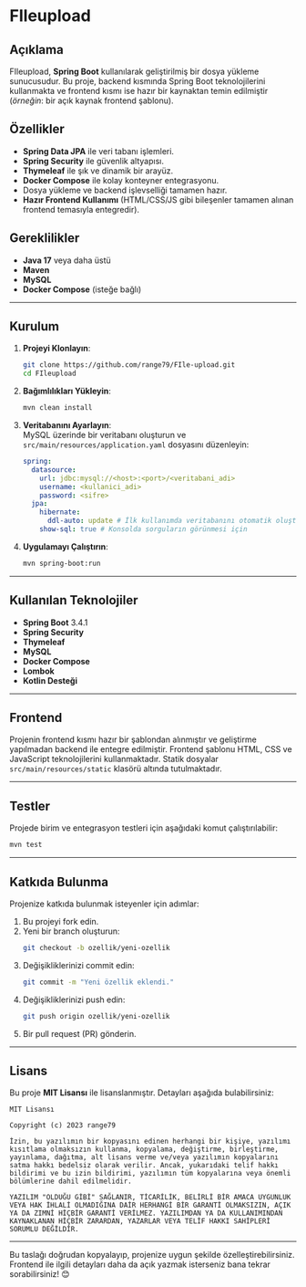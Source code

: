 # FIleupload

## Açıklama
FIleupload, **Spring Boot** kullanılarak geliştirilmiş bir dosya yükleme sunucusudur. Bu proje, backend kısmında Spring Boot teknolojilerini kullanmakta ve frontend kısmı ise hazır bir kaynaktan temin edilmiştir (*örneğin*: bir açık kaynak frontend şablonu).

## Özellikler
- **Spring Data JPA** ile veri tabanı işlemleri.
- **Spring Security** ile güvenlik altyapısı.
- **Thymeleaf** ile şık ve dinamik bir arayüz.
- **Docker Compose** ile kolay konteyner entegrasyonu.
- Dosya yükleme ve backend işlevselliği tamamen hazır.
- **Hazır Frontend Kullanımı** (HTML/CSS/JS gibi bileşenler tamamen alınan frontend temasıyla entegredir).

## Gereklilikler
- **Java 17** veya daha üstü
- **Maven**
- **MySQL**
- **Docker Compose** (isteğe bağlı)

---

## Kurulum
1. **Projeyi Klonlayın**:
   ```bash
   git clone https://github.com/range79/FIle-upload.git
   cd FIleupload
   ```

2. **Bağımlılıkları Yükleyin**:
   ```bash
   mvn clean install
   ```

3. **Veritabanını Ayarlayın**:  
   MySQL üzerinde bir veritabanı oluşturun ve `src/main/resources/application.yaml` dosyasını düzenleyin:
   ```yaml
   spring:
     datasource:
       url: jdbc:mysql://<host>:<port>/<veritabani_adi>
       username: <kullanici_adi>
       password: <sifre>
     jpa:
       hibernate:
         ddl-auto: update # İlk kullanımda veritabanını otomatik oluşturabilir
       show-sql: true # Konsolda sorguların görünmesi için
   ```

4. **Uygulamayı Çalıştırın**:
   ```bash
   mvn spring-boot:run
   ```

---

## Kullanılan Teknolojiler
- **Spring Boot** 3.4.1
- **Spring Security**
- **Thymeleaf**
- **MySQL**
- **Docker Compose**
- **Lombok**
- **Kotlin Desteği**

---

## Frontend
Projenin frontend kısmı hazır bir şablondan alınmıştır ve geliştirme yapılmadan backend ile entegre edilmiştir. Frontend şablonu HTML, CSS ve JavaScript teknolojilerini kullanmaktadır. Statik dosyalar `src/main/resources/static` klasörü altında tutulmaktadır.

---

## Testler
Projede birim ve entegrasyon testleri için aşağıdaki komut çalıştırılabilir:
```bash
mvn test
```

---

## Katkıda Bulunma
Projenize katkıda bulunmak isteyenler için adımlar:
1. Bu projeyi fork edin.
2. Yeni bir branch oluşturun:
   ```bash
   git checkout -b ozellik/yeni-ozellik
   ```
3. Değişikliklerinizi commit edin:
   ```bash
   git commit -m "Yeni özellik eklendi."
   ```
4. Değişikliklerinizi push edin:
   ```bash
   git push origin ozellik/yeni-ozellik
   ```
5. Bir pull request (PR) gönderin.

---

## Lisans
Bu proje **MIT Lisansı** ile lisanslanmıştır. Detayları aşağıda bulabilirsiniz:

```plaintext
MIT Lisansı

Copyright (c) 2023 range79

İzin, bu yazılımın bir kopyasını edinen herhangi bir kişiye, yazılımı kısıtlama olmaksızın kullanma, kopyalama, değiştirme, birleştirme, yayınlama, dağıtma, alt lisans verme ve/veya yazılımın kopyalarını satma hakkı bedelsiz olarak verilir. Ancak, yukarıdaki telif hakkı bildirimi ve bu izin bildirimi, yazılımın tüm kopyalarına veya önemli bölümlerine dahil edilmelidir.

YAZILIM "OLDUĞU GİBİ" SAĞLANIR, TİCARİLİK, BELİRLİ BİR AMACA UYGUNLUK VEYA HAK İHLALİ OLMADIĞINA DAİR HERHANGİ BİR GARANTİ OLMAKSIZIN, AÇIK YA DA ZIMNİ HİÇBİR GARANTİ VERİLMEZ. YAZILIMDAN YA DA KULLANIMINDAN KAYNAKLANAN HİÇBİR ZARARDAN, YAZARLAR VEYA TELİF HAKKI SAHİPLERİ SORUMLU DEĞİLDİR.
```

---

Bu taslağı doğrudan kopyalayıp, projenize uygun şekilde özelleştirebilirsiniz. Frontend ile ilgili detayları daha da açık yazmak isterseniz bana tekrar sorabilirsiniz! 😊